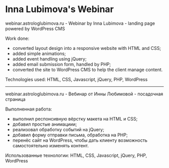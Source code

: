 # Inna Lubimova's Webinar

webinar.astrologlubimova.ru - Webinar by Inna Lubimova - landing page powered by WordPress CMS

Work done:

- converted layout design into a responsive website with HTML and CSS;
- added simple animations;
- added event handling using jQuery;
- added email submission form, handled by PHP;
- converted the site to WordPress CMS to help the client manage content.

Technologies used: HTML, CSS, Javascript, jQuery, PHP, WordPress

---

webinar.astrologlubimova.ru - Вебинар от Инны Любимовой - посадочная страница

Выполненная работа:

- выполнил респонсивную вёрстку макета на HTML и CSS;
- добавил простые анимациии;
- реализовал обработку событий на jQuery;
- добавил форму отправки письма, обработка на PHP;
- перенёс сайт на WordPress, чтобы дать клиенту возможность самостоятельно изменять контент.

Использованные технологии: HTML, CSS, Javascript, jQuery, PHP, WordPress
